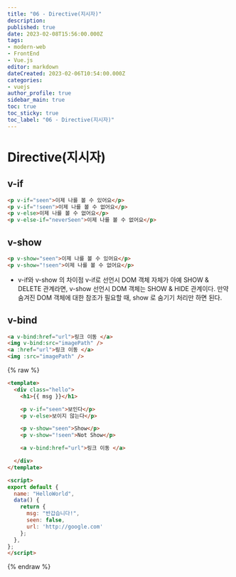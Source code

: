 ```yaml
---
title: "06 - Directive(지시자)"
description: 
published: true
date: 2023-02-08T15:56:00.000Z
tags: 
- modern-web
- FrontEnd
- Vue.js
editor: markdown
dateCreated: 2023-02-06T10:54:00.000Z
categories: 
- vuejs
author_profile: true
sidebar_main: true
toc: true
toc_sticky: true
toc_label: "06 - Directive(지시자)"
---
```


# Directive(지시자)
## v-if
```html
<p v-if="seen">이제 나를 볼 수 있어요</p>
<p v-if="!seen">이제 나를 볼 수 없어요</p>
<p v-else>이제 나를 볼 수 없어요</p>
<p v-else-if="neverSeen">이제 나를 볼 수 없어요</p>
```
## v-show
```html
<p v-show="seen">이제 나를 볼 수 있어요</p>
<p v-show="!seen">이제 나를 볼 수 없어요</p>
```
* v-if와 v-show 의 차이점
v-if로 선언시 DOM 객체 자체가 아예 SHOW & DELETE 관계라면,
v-show 선언시 DOM 객체는 SHOW & HIDE 관계이다.
만약 숨겨진 DOM 객체에 대한 참조가 필요할 때, show 로 숨기기 처리만 하면 된다.

## v-bind
```html
<a v-bind:href="url">링크 이동 </a>
<img v-bind:src="imagePath" />
<a :href="url">링크 이동 </a>
<img :src="imagePath" />
```

{% raw %}
```html
<template>
  <div class="hello">
    <h1>{{ msg }}</h1>

    <p v-if="seen">보인다</p>
    <p v-else>보이지 않는다</p>

    <p v-show="seen">Show</p>
    <p v-show="!seen">Not Show</p>

    <a v-bind:href="url">링크 이동 </a>

  </div>
</template>

<script>
export default {
  name: "HelloWorld",
  data() {
    return {
      msg: "반갑습니다!",
      seen: false,
      url: 'http://google.com'
    };
  },
};
</script>
```
{% endraw %}